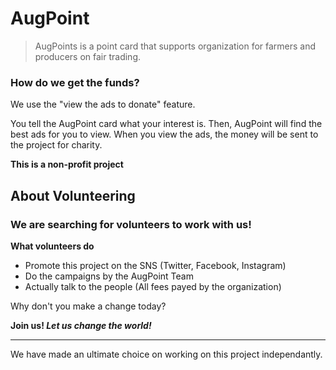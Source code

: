 # AugPoint
>AugPoints is a point card that supports organization for farmers and producers on fair trading.

### How do we get the funds?

We use the "view the ads to donate" feature.

You tell the AugPoint card what your interest is. Then, AugPoint will find the best ads for you to view. When you view the ads, the money will be sent 
to the project for charity.

**This is a non-profit project**

## About Volunteering
### We are searching for volunteers to work with us!
**What volunteers do**
* Promote this project on the SNS (Twitter, Facebook, Instagram)
* Do the campaigns by the AugPoint Team
* Actually talk to the people (All fees payed by the organization)

Why don't you make a change today?

**Join us! _Let us change the world!_**

***

We have made an ultimate choice on working on this project independantly.
